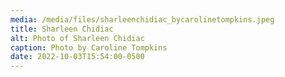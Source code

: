 ```yaml
---
media: /media/files/sharleenchidiac_bycarolinetompkins.jpeg
title: Sharleen Chidiac
alt: Photo of Sharleen Chidiac
caption: Photo by Caroline Tompkins
date: 2022-10-03T15:54:00-0500
---
```


